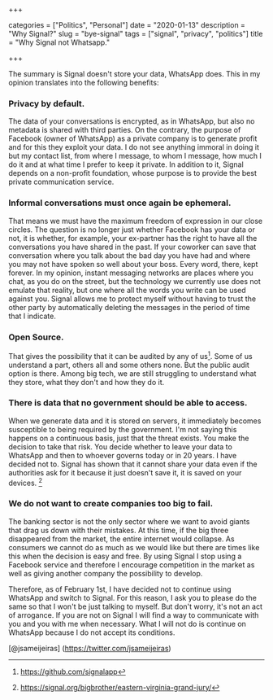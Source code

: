 +++ 

categories = ["Politics", "Personal"]
date = "2020-01-13"
description = "Why Signal?"
slug = "bye-signal"
tags = ["signal", "privacy", "politics"]
title = "Why Signal not Whatsapp."

+++

The summary is Signal doesn't store your data, WhatsApp does. This in my opinion translates into the following benefits:

### Privacy by default.

 The data of your conversations is encrypted, as in WhatsApp, but also no metadata is shared with third parties. On the contrary, the purpose of Facebook (owner of WhatsApp) as a private company is to generate profit and for this they exploit your data. I do not see anything immoral in doing it but my contact list, from where I message, to whom I message, how much I do it and at what time I prefer to keep it private. In addition to it, Signal depends on a non-profit foundation, whose purpose is to provide the best private communication service.

### Informal conversations must once again be ephemeral.

That means we must have the maximum freedom of expression in our close circles. The question is no longer just whether Facebook has your data or not, it is whether, for example, your ex-partner has the right to have all the conversations you have shared in the past. If your coworker can save that conversation where you talk about the bad day you have had and where you may not have spoken so well about your boss. Every word, there, kept forever. In my opinion, instant messaging networks are places where you chat, as you do on the street, but the technology we currently use does not emulate that reality, but one where all the words you write can be used against you. Signal allows me to protect myself without having to trust the other party by automatically deleting the messages in the period of time that I indicate.

### Open Source.

 That gives the possibility that it can be audited by any of us[^1]. Some of us understand a part, others all and some others none. But the public audit option is there. Among big tech, we are still struggling to understand what they store, what they don't and how they do it.

### There is data that no government should be able to access.

When we generate data and it is stored on servers, it immediately becomes susceptible to being required by the government. I'm not saying this happens on a continuous basis, just that the threat exists. You make the decision to take that risk. You decide whether to leave your data to WhatsApp and then to whoever governs today or in 20 years. I have decided not to. Signal has shown that it cannot share your data even if the authorities ask for it because it just doesn't save it, it is saved on your devices. [^2]

### We do not want to create companies too big to fail.

The banking sector is not the only sector where we want to avoid giants that drag us down with their mistakes. At this time, if the big three disappeared from the market, the entire internet would collapse. As consumers we cannot do as much as we would like but there are times like this when the decision is easy and free. By using Signal I stop using a Facebook service and therefore I encourage competition in the market as well as giving another company the possibility to develop.

Therefore, as of February 1st, I have decided not to continue using WhatsApp and switch to Signal. For this reason, I ask you to please do the same so that I won't be just talking to myself. But don't worry, it's not an act of arrogance. If you are not on Signal I will find a way to communicate with you and you with me when necessary. What I will not do is continue on WhatsApp because I do not accept its conditions.

[@jsameijeiras] (https://twitter.com/jsameijeiras)


[^1]: https://github.com/signalapp
[^2]: https://signal.org/bigbrother/eastern-virginia-grand-jury/
